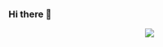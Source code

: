 ### Hi there 👋

<div align="center"> <img src="https://metrics.lecoq.io/Rainchen0504?template=classic"> </div>
